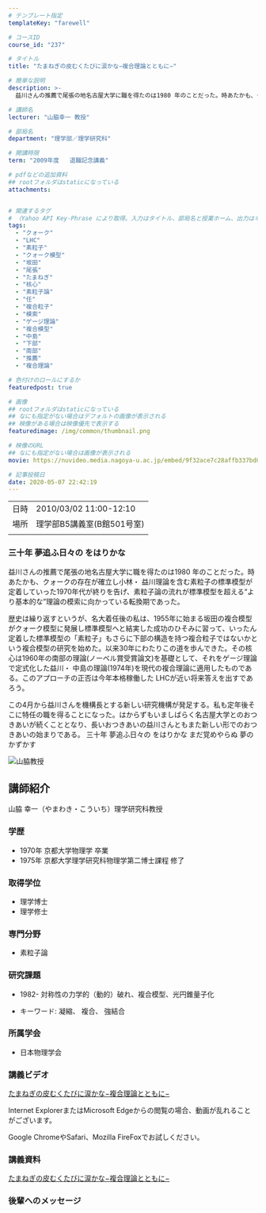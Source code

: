 ```yaml
---
# テンプレート指定
templateKey: "farewell"

# コースID
course_id: "237"

# タイトル
title: "たまねぎの皮むくたびに涙かな−複合理論とともに−"

# 簡単な説明
description: >-
  益川さんの推薦で尾張の地名古屋大学に職を得たのは1980 年のことだった。時あたかも、クォークの存在が確立し小林・ 益川理論を含む素粒子の標準模型が定着していった1970年代が終りを告げ、素粒子論の流れが標準模型を超える“より基本的な”理論の模索に向かっている転換期であった。 歴史は繰り返すというが、名大着任後の私は、1955年に始まる坂田の複合模型がクォーク模型に発展し標準模型へと結実し ....

# 講師名
lecturer: "山脇幸一 教授"

# 部局名
department: "理学部／理学研究科"

# 開講時限
term: "2009年度	退職記念講義"

# pdfなどの追加資料
## rootフォルダはstaticになっている
attachments:


# 関連するタグ
# （Yahoo API Key-Phrase により取得。入力はタイトル、部局名と授業ホーム、出力はキーフレーズ（tags））
tags:
  - "クォーク"
  - "LHC"
  - "素粒子"
  - "クォーク模型"
  - "坂田"
  - "尾張"
  - "たまねぎ"
  - "核心"
  - "素粒子論"
  - "任"
  - "複合粒子"
  - "模索"
  - "ゲージ理論"
  - "複合模型"
  - "中島"
  - "下部"
  - "南部"
  - "推薦"
  - "複合理論"

# 色付けのロールにするか
featuredpost: true

# 画像
## rootフォルダはstaticになっている
## なにも指定がない場合はデフォルトの画像が表示される
## 映像がある場合は映像優先で表示する
featuredimage: /img/common/thumbnail.png

# 映像のURL
## なにも指定がない場合は画像が表示される
movie: https://nuvideo.media.nagoya-u.ac.jp/embed/9f32ace7c28affb337bd088c7b20b086ad88e790

# 記事投稿日
date: 2020-05-07 22:42:19
---
```


|   |   |
|---|---|
| 日時 | 2010/03/02  11:00-12:10 |
| 場所 | 理学部B5講義室(B館501号室) |
|   |   |


### 三十年 夢追ふ日々の をはりかな

益川さんの推薦で尾張の地名古屋大学に職を得たのは1980 年のことだった。時あたかも、クォークの存在が確立し小林・ 益川理論を含む素粒子の標準模型が定着していった1970年代が終りを告げ、素粒子論の流れが標準模型を超える“より基本的な”理論の模索に向かっている転換期であった。

歴史は繰り返すというが、名大着任後の私は、1955年に始まる坂田の複合模型がクォーク模型に発展し標準模型へと結実した成功のひそみに習って、いったん定着した標準模型の「素粒子」もさらに下部の構造を持つ複合粒子ではないかという複合模型の研究を始めた。以来30年にわたりこの道を歩んできた。その核心は1960年の南部の理論(ノーベル賞受賞論文)を基礎として、それをゲージ理論で定式化した益川・ 中島の理論(1974年)を現代の複合理論に適用したものである。このアプローチの正否は今年本格稼働した LHCが近い将来答えを出すであろう。

この4月から益川さんを機構長とする新しい研究機構が発足する。私も定年後そこに特任の職を得ることになった。はからずもいましばらく名古屋大学とのおつきあいが続くこととなり、長いおつきあいの益川さんともまた新しい形でのおつきあいの始まりである。
三十年 夢追ふ日々の をはりかな
まだ覚めやらぬ 夢のかずかす


![山脇教授](https://ocw.nagoya-u.jp/files/237/s_yamawaki.png) 

## 講師紹介

山脇 幸一（やまわき・こういち）理学研究科教授

### 学歴

* 1970年 京都大学物理学 卒業
* 1975年 京都大学理学研究科物理学第二博士課程 修了

### 取得学位

* 理学博士
* 理学修士

### 専門分野

* 素粒子論

### 研究課題

* 1982- 対称性の力学的（動的）破れ、複合模型、光円錐量子化
-   キーワード: 凝縮、 複合、 強結合

### 所属学会

* 日本物理学会


### 講義ビデオ

[たまねぎの皮むくたびに涙かな−複合理論とともに−](https://nuvideo.media.nagoya-u.ac.jp/embed/9f32ace7c28affb337bd088c7b20b086ad88e790)



Internet ExplorerまたはMicrosoft Edgeからの閲覧の場合、動画が乱れることがございます。


Google ChromeやSafari、Mozilla FireFoxでお試しください。

### 講義資料

[たまねぎの皮むくたびに涙かな−複合理論とともに−](https://ocw.nagoya-u.jp/files/237/yamawaki_farewell.pdf) 

### 後輩へのメッセージ

<a target="blank" href="https://nuvideo.media.nagoya-u.ac.jp/embed/599d8e29c571b7263368fe7b24f6398b0cc43859" width="640" height="360" frameborder="0" allowfullscreen></iframe>
-----